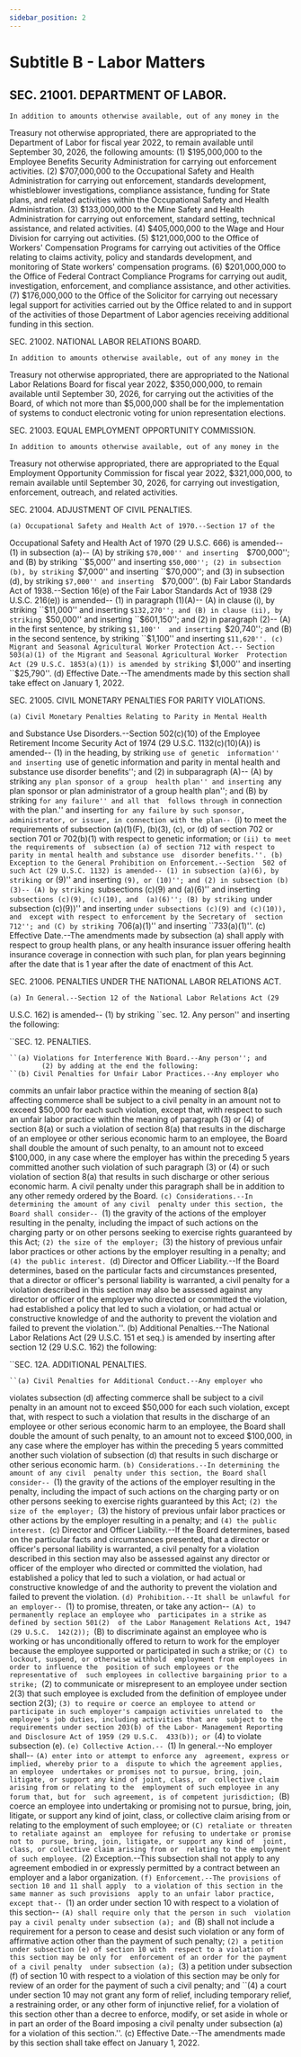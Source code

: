 ```yaml
---
sidebar_position: 2
---
```


# Subtitle B - Labor Matters

## SEC. 21001. DEPARTMENT OF LABOR.

    In addition to amounts otherwise available, out of any money in the 
Treasury not otherwise appropriated, there are appropriated to the 
Department of Labor for fiscal year 2022, to remain available until 
September 30, 2026, the following amounts:
            (1) $195,000,000 to the Employee Benefits Security 
        Administration for carrying out enforcement activities.
            (2) $707,000,000 to the Occupational Safety and Health 
        Administration for carrying out enforcement, standards 
        development, whistleblower investigations, compliance 
        assistance, funding for State plans, and related activities 
        within the Occupational Safety and Health Administration.
            (3) $133,000,000 to the Mine Safety and Health 
        Administration for carrying out enforcement, standard setting, 
        technical assistance, and related activities.
            (4) $405,000,000 to the Wage and Hour Division for carrying 
        out activities.
            (5) $121,000,000 to the Office of Workers' Compensation 
        Programs for carrying out activities of the Office relating to 
        claims activity, policy and standards development, and 
        monitoring of State workers' compensation programs.
            (6) $201,000,000 to the Office of Federal Contract 
        Compliance Programs for carrying out audit, investigation, 
        enforcement, and compliance assistance, and other activities.
            (7) $176,000,000 to the Office of the Solicitor for 
        carrying out necessary legal support for activities carried out 
        by the Office related to and in support of the activities of 
        those Department of Labor agencies receiving additional funding 
        in this section.

SEC. 21002. NATIONAL LABOR RELATIONS BOARD.

    In addition to amounts otherwise available, out of any money in the 
Treasury not otherwise appropriated, there are appropriated to the 
National Labor Relations Board for fiscal year 2022, $350,000,000, to 
remain available until September 30, 2026, for carrying out the 
activities of the Board, of which not more than $5,000,000 shall be for 
the implementation of systems to conduct electronic voting for union 
representation elections.

SEC. 21003. EQUAL EMPLOYMENT OPPORTUNITY COMMISSION.

    In addition to amounts otherwise available, out of any money in the 
Treasury not otherwise appropriated, there are appropriated to the 
Equal Employment Opportunity Commission for fiscal year 2022, 
$321,000,000, to remain available until September 30, 2026, for 
carrying out investigation, enforcement, outreach, and related 
activities.

SEC. 21004. ADJUSTMENT OF CIVIL PENALTIES.

    (a) Occupational Safety and Health Act of 1970.--Section 17 of the 
Occupational Safety and Health Act of 1970 (29 U.S.C. 666) is amended--
            (1) in subsection (a)--
                    (A) by striking ``$70,000'' and inserting 
                ``$700,000''; and
                    (B) by striking ``$5,000'' and inserting 
                ``$50,000'';
            (2) in subsection (b), by striking ``$7,000'' and inserting 
        ``$70,000''; and
            (3) in subsection (d), by striking ``$7,000'' and inserting 
        ``$70,000''.
    (b) Fair Labor Standards Act of 1938.--Section 16(e) of the Fair 
Labor Standards Act of 1938 (29 U.S.C. 216(e)) is amended--
            (1) in paragraph (1)(A)--
                    (A) in clause (i), by striking ``$11,000'' and 
                inserting ``$132,270''; and
                    (B) in clause (ii), by striking ``$50,000'' and 
                inserting ``$601,150''; and
            (2) in paragraph (2)--
                    (A) in the first sentence, by striking ``$1,100'' 
                and inserting ``$20,740''; and
                    (B) in the second sentence, by striking ``$1,100'' 
                and inserting ``$11,620''.
    (c) Migrant and Seasonal Agricultural Worker Protection Act.--
Section 503(a)(1) of the Migrant and Seasonal Agricultural Worker 
Protection Act (29 U.S.C. 1853(a)(1)) is amended by striking ``$1,000'' 
and inserting ``$25,790''.
    (d) Effective Date.--The amendments made by this section shall take 
effect on January 1, 2022.

SEC. 21005. CIVIL MONETARY PENALTIES FOR PARITY VIOLATIONS.

    (a) Civil Monetary Penalties Relating to Parity in Mental Health 
and Substance Use Disorders.--Section 502(c)(10) of the Employee 
Retirement Income Security Act of 1974 (29 U.S.C. 1132(c)(10)(A)) is 
amended--
            (1) in the heading, by striking ``use of genetic 
        information'' and inserting ``use of genetic information and 
        parity in mental health and substance use disorder benefits''; 
        and
            (2) in subparagraph (A)--
                    (A) by striking ``any plan sponsor of a group 
                health plan'' and inserting ``any plan sponsor or plan 
                administrator of a group health plan''; and
                    (B) by striking ``for any failure'' and all that 
                follows through ``in connection with the plan.'' and 
                inserting ``for any failure by such sponsor, 
                administrator, or issuer, in connection with the plan--
                            ``(i) to meet the requirements of 
                        subsection (a)(1)(F), (b)(3), (c), or (d) of 
                        section 702 or section 701 or 702(b)(1) with 
                        respect to genetic information; or
                            ``(ii) to meet the requirements of 
                        subsection (a) of section 712 with respect to 
                        parity in mental health and substance use 
                        disorder benefits.''.
    (b) Exception to the General Prohibition on Enforcement.--Section 
502 of such Act (29 U.S.C. 1132) is amended--
            (1) in subsection (a)(6), by striking ``or (9)'' and 
        inserting ``(9), or (10)''; and
            (2) in subsection (b)(3)--
                    (A) by striking ``subsections (c)(9) and (a)(6)'' 
                and inserting ``subsections (c)(9), (c)(10), and 
                (a)(6)'';
                    (B) by striking ``under subsection (c)(9))'' and 
                inserting ``under subsections (c)(9) and (c)(10)), and 
                except with respect to enforcement by the Secretary of 
                section 712''; and
                    (C) by striking ``706(a)(1)'' and inserting 
                ``733(a)(1)''.
    (c) Effective Date.--The amendments made by subsection (a) shall 
apply with respect to group health plans, or any health insurance 
issuer offering health insurance coverage in connection with such plan, 
for plan years beginning after the date that is 1 year after the date 
of enactment of this Act.

SEC. 21006. PENALTIES UNDER THE NATIONAL LABOR RELATIONS ACT.

    (a) In General.--Section 12 of the National Labor Relations Act (29 
U.S.C. 162) is amended--
            (1) by striking ``sec. 12. Any person'' and inserting the 
        following:

``SEC. 12. PENALTIES.

    ``(a) Violations for Interference With Board.--Any person''; and
            (2) by adding at the end the following:
    ``(b) Civil Penalties for Unfair Labor Practices.--Any employer who 
commits an unfair labor practice within the meaning of section 8(a) 
affecting commerce shall be subject to a civil penalty in an amount not 
to exceed $50,000 for each such violation, except that, with respect to 
such an unfair labor practice within the meaning of paragraph (3) or 
(4) of section 8(a) or such a violation of section 8(a) that results in 
the discharge of an employee or other serious economic harm to an 
employee, the Board shall double the amount of such penalty, to an 
amount not to exceed $100,000, in any case where the employer has 
within the preceding 5 years committed another such violation of such 
paragraph (3) or (4) or such violation of section 8(a) that results in 
such discharge or other serious economic harm. A civil penalty under 
this paragraph shall be in addition to any other remedy ordered by the 
Board.
    ``(c) Considerations.--In determining the amount of any civil 
penalty under this section, the Board shall consider--
            ``(1) the gravity of the actions of the employer resulting 
        in the penalty, including the impact of such actions on the 
        charging party or on other persons seeking to exercise rights 
        guaranteed by this Act;
            ``(2) the size of the employer;
            ``(3) the history of previous unfair labor practices or 
        other actions by the employer resulting in a penalty; and
            ``(4) the public interest.
    ``(d) Director and Officer Liability.--If the Board determines, 
based on the particular facts and circumstances presented, that a 
director or officer's personal liability is warranted, a civil penalty 
for a violation described in this section may also be assessed against 
any director or officer of the employer who directed or committed the 
violation, had established a policy that led to such a violation, or 
had actual or constructive knowledge of and the authority to prevent 
the violation and failed to prevent the violation.''.
    (b) Additional Penalties.--The National Labor Relations Act (29 
U.S.C. 151 et seq.) is amended by inserting after section 12 (29 U.S.C. 
162) the following:

``SEC. 12A. ADDITIONAL PENALTIES.

    ``(a) Civil Penalties for Additional Conduct.--Any employer who 
violates subsection (d) affecting commerce shall be subject to a civil 
penalty in an amount not to exceed $50,000 for each such violation, 
except that, with respect to such a violation that results in the 
discharge of an employee or other serious economic harm to an employee, 
the Board shall double the amount of such penalty, to an amount not to 
exceed $100,000, in any case where the employer has within the 
preceding 5 years committed another such violation of subsection (d) 
that results in such discharge or other serious economic harm.
    ``(b) Considerations.--In determining the amount of any civil 
penalty under this section, the Board shall consider--
            ``(1) the gravity of the actions of the employer resulting 
        in the penalty, including the impact of such actions on the 
        charging party or on other persons seeking to exercise rights 
        guaranteed by this Act;
            ``(2) the size of the employer;
            ``(3) the history of previous unfair labor practices or 
        other actions by the employer resulting in a penalty; and
            ``(4) the public interest.
    ``(c) Director and Officer Liability.--If the Board determines, 
based on the particular facts and circumstances presented, that a 
director or officer's personal liability is warranted, a civil penalty 
for a violation described in this section may also be assessed against 
any director or officer of the employer who directed or committed the 
violation, had established a policy that led to such a violation, or 
had actual or constructive knowledge of and the authority to prevent 
the violation and failed to prevent the violation.
    ``(d) Prohibition.--It shall be unlawful for an employer--
            ``(1) to promise, threaten, or take any action--
                    ``(A) to permanently replace an employee who 
                participates in a strike as defined by section 501(2) 
                of the Labor Management Relations Act, 1947 (29 U.S.C. 
                142(2));
                    ``(B) to discriminate against an employee who is 
                working or has unconditionally offered to return to 
                work for the employer because the employee supported or 
                participated in such a strike; or
                    ``(C) to lockout, suspend, or otherwise withhold 
                employment from employees in order to influence the 
                position of such employees or the representative of 
                such employees in collective bargaining prior to a 
                strike;
            ``(2) to communicate or misrepresent to an employee under 
        section 2(3) that such employee is excluded from the definition 
        of employee under section 2(3);
            ``(3) to require or coerce an employee to attend or 
        participate in such employer's campaign activities unrelated to 
        the employee's job duties, including activities that are 
        subject to the requirements under section 203(b) of the Labor-
        Management Reporting and Disclosure Act of 1959 (29 U.S.C. 
        433(b)); or
            ``(4) to violate subsection (e).
    ``(e) Collective Action.--
            ``(1) In general.--No employer shall--
                    ``(A) enter into or attempt to enforce any 
                agreement, express or implied, whereby prior to a 
                dispute to which the agreement applies, an employee 
                undertakes or promises not to pursue, bring, join, 
                litigate, or support any kind of joint, class, or 
                collective claim arising from or relating to the 
                employment of such employee in any forum that, but for 
                such agreement, is of competent jurisdiction;
                    ``(B) coerce an employee into undertaking or 
                promising not to pursue, bring, join, litigate, or 
                support any kind of joint, class, or collective claim 
                arising from or relating to the employment of such 
                employee; or
                    ``(C) retaliate or threaten to retaliate against an 
                employee for refusing to undertake or promise not to 
                pursue, bring, join, litigate, or support any kind of 
                joint, class, or collective claim arising from or 
                relating to the employment of such employee.
            ``(2) Exception.--This subsection shall not apply to any 
        agreement embodied in or expressly permitted by a contract 
        between an employer and a labor organization.
    ``(f) Enforcement.--The provisions of section 10 and 11 shall apply 
to a violation of this section in the same manner as such provisions 
apply to an unfair labor practice, except that--
            ``(1) an order under section 10 with respect to a violation 
        of this section--
                    ``(A) shall require only that the person in such 
                violation pay a civil penalty under subsection (a); and
                    ``(B) shall not include a requirement for a person 
                to cease and desist such violation or any form of 
                affirmative action other than the payment of such 
                penalty;
            ``(2) a petition under subsection (e) of section 10 with 
        respect to a violation of this section may be only for 
        enforcement of an order for the payment of a civil penalty 
        under subsection (a);
            ``(3) a petition under subsection (f) of section 10 with 
        respect to a violation of this section may be only for review 
        of an order for the payment of such a civil penalty; and
            ``(4) a court under section 10 may not grant any form of 
        relief, including temporary relief, a restraining order, or any 
        other form of injunctive relief, for a violation of this 
        section other than a decree to enforce, modify, or set aside in 
        whole or in part an order of the Board imposing a civil penalty 
        under subsection (a) for a violation of this section.''.
    (c) Effective Date.--The amendments made by this section shall take 
effect on January 1, 2022.
